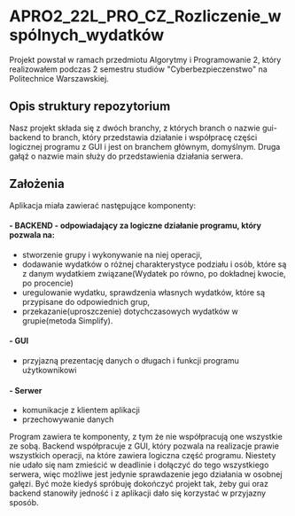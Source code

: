 # APRO2_22L_PRO_CZ_Rozliczenie_wspólnych_wydatków

Projekt powstał w ramach przedmiotu Algorytmy i Programowanie 2, który realizowałem podczas 2 semestru studiów "Cyberbezpieczenstwo" na Politechnice Warszawskiej.

## Opis struktury repozytorium
Nasz projekt składa się z dwóch branchy, z których branch o nazwie gui-backend to branch, który przedstawia działanie i współpracę części logicznej programu z GUI i jest on branchem głównym, domyślnym. Druga gałąź o nazwie main służy do przedstawienia działania serwera.  

## Założenia 
Aplikacja miała zawierać następujące komponenty: 
#### - BACKEND - odpowiadający za logiczne działanie programu, który pozwala na: 
- stworzenie grupy i wykonywanie na niej operacji, 
- dodawanie wydatków o różnej charakterystyce podziału i osób, które są z danym wydatkiem związane(Wydatek po równo, po dokładnej kwocie, po procencie) 
- uregulowanie wydatku, sprawdzenia własnych wydatków, które są przypisane do odpowiednich grup, 
- przekazanie(uproszczenie) dotychczasowych wydatków w grupie(metoda Simplify). 

#### - GUI 
- przyjazną prezentację danych o długach i funkcji programu użytkownikowi

#### - Serwer 
- komunikacje z klientem aplikacji
- przechowywanie danych

Program zawiera te komponenty, z tym że nie współpracują one wszystkie ze sobą. Backend współpracuje z GUI, który pozwala na realizacje prawie wszystkich operacji, na które zawiera logiczna część programu. Niestety nie udało się nam zmieścić w deadlinie i dołączyć do tego wszystkiego serwera, więc możliwe jest jedynie sprawdazenie jego działania w osobnej gałęzi. Być może kiedyś spróbuję dokończyć projekt tak, żeby gui oraz backend stanowiły jedność i z aplikacji dało się korzystać w przyjazny sposób.
